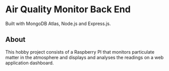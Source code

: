 # Air Quality Monitor Back End
Built with MongoDB Atlas, Node.js and Express.js.

## About
This hobby project consists of a Raspberry PI that monitors particulate matter in the atmosphere and displays and analyses the readings on a web application dashboard.